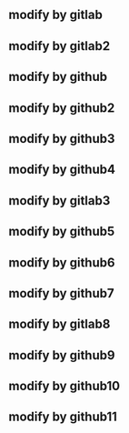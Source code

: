 ## modify by gitlab
## modify by gitlab2
## modify by github
## modify by github2
## modify by github3
## modify by github4

## modify by gitlab3

## modify by github5
## modify by github6

## modify by github7

## modify by gitlab8

## modify by github9

## modify by github10

## modify by github11
